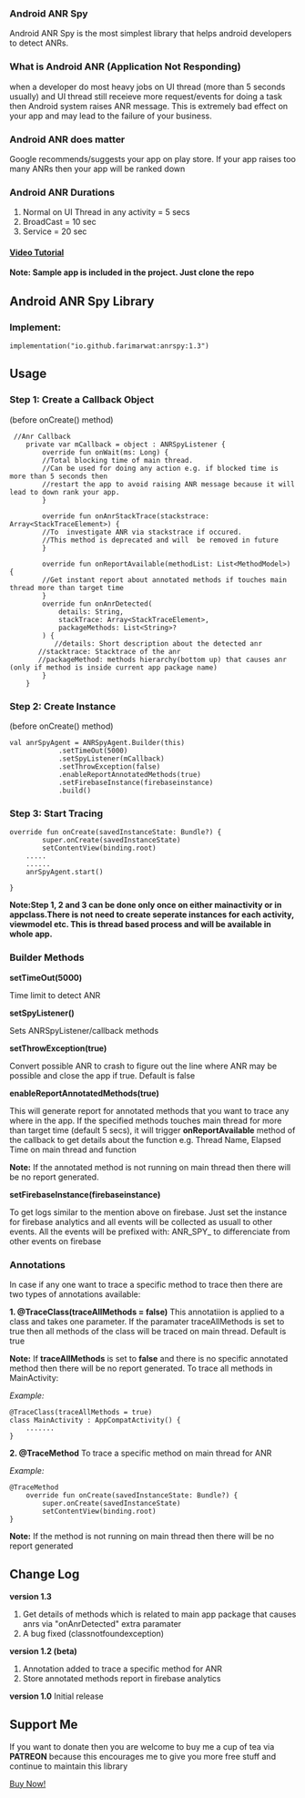### Android ANR Spy
Android ANR Spy is the most simplest library that helps android developers to detect ANRs.

### What is Android ANR (Application Not Responding)
when a developer do most heavy jobs on UI thread (more than 5 seconds usually) and UI thread still receieve more request/events for doing a task then Android system raises ANR message. This is extremely bad effect on your app and may lead to the failure of your business.
### Android ANR does matter
Google recommends/suggests your app on play store. If your app raises too many ANRs then your app will be ranked down

### Android ANR Durations
1. Normal on UI Thread in any activity = 5 secs
2. BroadCast = 10 sec
3. Service = 20 sec


<h4><a href="https://www.youtube.com/watch?v=329yhbNjaHg">Video Tutorial </a></h4>

**Note: Sample app is included in the project. Just clone the repo**

## Android ANR Spy Library
### Implement:

```
implementation("io.github.farimarwat:anrspy:1.3")
```
## Usage

### Step 1: Create a Callback Object

(before onCreate() method)
```
 //Anr Callback
    private var mCallback = object : ANRSpyListener {
        override fun onWait(ms: Long) {
		//Total blocking time of main thread. 
		//Can be used for doing any action e.g. if blocked time is more than 5 seconds then 
		//restart the app to avoid raising ANR message because it will lead to down rank your app.
        }

        override fun onAnrStackTrace(stackstrace: Array<StackTraceElement>) {
		//To  investigate ANR via stackstrace if occured.
		//This method is deprecated and will  be removed in future
        }

        override fun onReportAvailable(methodList: List<MethodModel>) {
		//Get instant report about annotated methods if touches main thread more than target time
        }
        override fun onAnrDetected(
            details: String,
            stackTrace: Array<StackTraceElement>,
            packageMethods: List<String>?
        ) {
           //details: Short description about the detected anr
	   //stacktrace: Stacktrace of the anr
	   //packageMethod: methods hierarchy(bottom up) that causes anr (only if method is inside current app package name)
        }
    }
```
### Step 2: Create Instance

(before onCreate() method)
```
val anrSpyAgent = ANRSpyAgent.Builder(this)
            .setTimeOut(5000)
            .setSpyListener(mCallback)
            .setThrowException(false)
            .enableReportAnnotatedMethods(true)
            .setFirebaseInstance(firebaseinstance)
            .build()
```

### Step 3: Start Tracing
```
override fun onCreate(savedInstanceState: Bundle?) {
        super.onCreate(savedInstanceState)
        setContentView(binding.root)
	.....
	......
	anrSpyAgent.start()
	
}

```

**Note:Step 1, 2 and 3 can be done only once on either mainactivity or in appclass.There is not need to create seperate instances for each activity, viewmodel etc. This is thread based process and will be available in whole app.**

### Builder Methods

**setTimeOut(5000)**

Time limit to detect ANR

**setSpyListener()**

Sets ANRSpyListener/callback methods

**setThrowException(true)**

Convert possible ANR to crash to figure out the line where ANR may be possible and close the app if true. Default is false

**enableReportAnnotatedMethods(true)**

This will generate report for annotated methods that you want to trace any where in the app. If the specified methods touches main thread for more than target time (default 5 secs), it will trigger **onReportAvailable** method of the callback to get details about the function e.g. Thread Name, Elapsed Time on main thread and function

**Note:** If the annotated method is not running on main thread then there will  be no report generated. 

**setFirebaseInstance(firebaseinstance)**

To get logs similar to the mention above on firebase.
Just set the instance for firebase analytics and all events will be collected as usuall to other events.
All the events will be prefixed with: ANR_SPY_  to differenciate from other events on firebase

### Annotations
In case if any one want to trace a specific method to trace then there are two types of annotations available:

**1. @TraceClass(traceAllMethods = false)**
This annotatiion is applied to a class and takes one parameter. If the paramater traceAllMethods is set to true then all methods of the class will be traced on main thread. Default is true

**Note:** If **traceAllMethods** is set to **false** and there is no specific annotated method then there will be no report generated.
To trace all methods in MainActivity:

*Example:*
```
@TraceClass(traceAllMethods = true)
class MainActivity : AppCompatActivity() {
	.......
}
```

**2. @TraceMethod**
To trace a specific method on main thread for ANR

*Example:*
```
@TraceMethod
    override fun onCreate(savedInstanceState: Bundle?) {
        super.onCreate(savedInstanceState)
        setContentView(binding.root)
}
```
**Note:** If the method is not running on main thread then there will be no report generated

## Change Log
**version 1.3**
1. Get details of methods which is related to main app package that causes anrs via "onAnrDetected" extra paramater
2. A bug fixed (classnotfoundexception)

**version 1.2 (beta)**
1. Annotation added to trace a specific method for ANR
2. Store annotated methods report in firebase analytics

**version 1.0**
Initial release

## Support Me
If you want to donate then you are welcome to buy me a cup of tea via **PATREON** because this encourages me to give you more free stuff
and continue to  maintain this library

<a href="https://patreon.com/farimarwat">Buy Now!</a>

